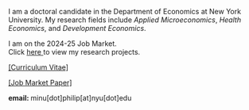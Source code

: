 
I am a doctoral candidate in the Department of Economics at New York University. <!--I will be joining the Department of Economics at Penn State University as an Assistant Professor.-->
My research fields include *Applied Microeconomics*, *Health Economics*, and *Development Economics*. 

I am on the 2024-25 Job Market.
<br> Click <a href="https://minu-philip.github.io/Research/">here </a> to view my research projects.
<!-- My broad research interests are in studying health and socio-economic choices/outcomes of individuals in developing countries, as well as the role of norms, identities, political economy or psychology in shaping them. -->


<a href="Files/PhilipMinu_CV.pdf">[Curriculum Vitae]</a>
<br>

<a href="../../Files/PhilipMinu_JMPDraft.pdf"> [Job Market Paper] </a>
<br>

<!--<br><a href="https://scholar.google.com/citations?user=yqwUdjkAAAAJ&hl=en">[Google Scholar]</a>
<br> -->
<p> <b> email: </b> minu[dot]philip[at]nyu[dot]edu </p>






